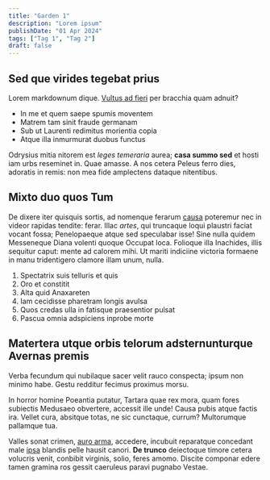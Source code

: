 ```yaml
---
title: "Garden 1"
description: "Lorem ipsum"
publishDate: "01 Apr 2024"
tags: ["Tag 1", "Tag 2"]
draft: false
---
```


## Sed que virides tegebat prius

Lorem markdownum dique. [Vultus ad fieri](http://suislumina.org/reluxit) per
bracchia quam adnuit?

- In me et quem saepe spumis moventem
- Matrem tam sinit fraude germanam
- Sub ut Laurenti redimitus morientia copia
- Atque illa inmurmurat duobus functus

Odrysius mitia nitorem est _leges temeraria_ aurea; **casa summo sed** et hosti
iam urbs reseminet in. Quae amasse. A nos cetera Peleus ferro dies, adoratis in
remis: non mea fide amplectens dataque nitentibus.

## Mixto duo quos Tum

De dixere iter quisquis sortis, ad nomenque ferarum
[causa](http://www.constiteratvalvae.io/) poteremur nec in videor rapidas
tendite: ferar. Illac _artes_, qui truncaque loqui plaustri faciat vocant fossa;
Penelopaeque atque sed speculabar isse! Sine nulla quidem Messeneque Diana
volenti quoque Occupat loca. Folioque illa Inachides, illis sequitur caput:
mente ad calorem mihi. Ut mariti indiciine victoria formaene in manu
tridentigero clamore illam unum, nulla.

1. Spectatrix suis telluris et quis
2. Oro et constitit
3. Alta quid Anaxareten
4. Iam cecidisse pharetram longis avulsa
5. Quos credas ulla in fatisque praesentior pulsat
6. Pascua omnia adspiciens inprobe morte

## Matertera utque orbis telorum adsternunturque Avernas premis

Verba fecundum qui nubilaque sacer velit rauco conspecta; ipsum non minimo habe.
Gestu redditur fecimus proximus morsu.

In horror homine Poeantia putatur, Tartara quae rex mora, quam fores subiectis
Medusaeo obvertere, accessit ille unde! Causa pubis atque factis ira. Vellet
cura, absitque totas, ne sic cunctaque, currum? Multorumque pallamque tua.

Valles sonat crimen, [auro arma](http://www.artescanna.net/), accedere, incubuit
reparatque concedant male [ipsa](http://officio.com/terrigenaecaecisque) blandis
pelle hausit canori. **De trunco** deiectoque timore cetera volucris venit,
conbibit virginis, solio, feres amomo. Discite componar edere tamen gramina ros
gessit caeruleus paravi pugnabo Vestae.
